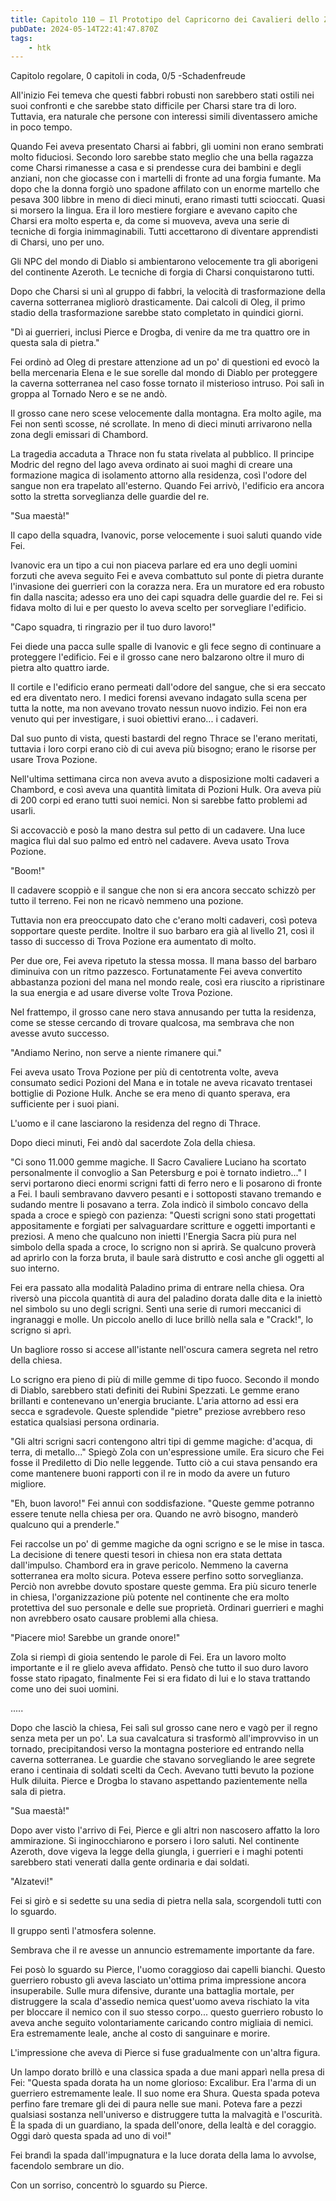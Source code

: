 ```yaml
---
title: Capitolo 110 – Il Prototipo del Capricorno dei Cavalieri dello Zodiaco
pubDate: 2024-05-14T22:41:47.870Z
tags:
    - htk
---
```


Capitolo regolare,
0 capitoli in coda, 0/5
-Schadenfreude

All'inizio Fei temeva che questi fabbri robusti non sarebbero stati ostili nei suoi confronti e che sarebbe stato difficile per Charsi stare tra di loro. Tuttavia, era naturale che persone con interessi simili diventassero amiche in poco tempo.

Quando Fei aveva presentato Charsi ai fabbri, gli uomini non erano sembrati molto fiduciosi. Secondo loro sarebbe stato meglio che una bella ragazza come Charsi rimanesse a casa e si prendesse cura dei bambini e degli anziani, non che giocasse con i martelli di fronte ad una forgia fumante. Ma dopo che la donna forgiò uno spadone affilato con un enorme martello che pesava 300 libbre in meno di dieci minuti, erano rimasti tutti scioccati. Quasi si morsero la lingua. Era il loro mestiere forgiare e avevano capito che Charsi era molto esperta e, da come si muoveva, aveva una serie di tecniche di forgia inimmaginabili. Tutti accettarono di diventare apprendisti di Charsi, uno per uno.

Gli NPC del mondo di Diablo si ambientarono velocemente tra gli aborigeni del continente Azeroth. Le tecniche di forgia di Charsi conquistarono tutti.

Dopo che Charsi si unì al gruppo di fabbri, la velocità di trasformazione della caverna sotterranea migliorò drasticamente. Dai calcoli di Oleg, il primo stadio della trasformazione sarebbe stato completato in quindici giorni.

"Dì ai guerrieri, inclusi Pierce e Drogba, di venire da me tra quattro ore in questa sala di pietra."

Fei ordinò ad Oleg di prestare attenzione ad un po' di questioni ed evocò la bella mercenaria Elena e le sue sorelle dal mondo di Diablo per proteggere la caverna sotterranea nel caso fosse tornato il misterioso intruso. Poi salì in groppa al Tornado Nero e se ne andò.

Il grosso cane nero scese velocemente dalla montagna. Era molto agile, ma Fei non sentì scosse, né scrollate. In meno di dieci minuti arrivarono nella zona degli emissari di Chambord.

La tragedia accaduta a Thrace non fu stata rivelata al pubblico. Il principe Modric del regno del lago aveva ordinato ai suoi maghi di creare una formazione magica di isolamento attorno alla residenza, così l'odore del sangue non era trapelato all'esterno. Quando Fei arrivò, l'edificio era ancora sotto la stretta sorveglianza delle guardie del re.

"Sua maestà!"

Il capo della squadra, Ivanovic, porse velocemente i suoi saluti quando vide Fei.

Ivanovic era un tipo a cui non piaceva parlare ed era uno degli uomini forzuti che aveva seguito Fei e aveva combattuto sul ponte di pietra durante l'invasione dei guerrieri con la corazza nera. Era un muratore ed era robusto fin dalla nascita; adesso era uno dei capi squadra delle guardie del re. Fei si fidava molto di lui e per questo lo aveva scelto per sorvegliare l'edificio.

"Capo squadra, ti ringrazio per il tuo duro lavoro!"

Fei diede una pacca sulle spalle di Ivanovic e gli fece segno di continuare a proteggere l'edificio. Fei e il grosso cane nero balzarono oltre il muro di pietra alto quattro iarde.

Il cortile e l'edificio erano permeati dall'odore del sangue, che si era seccato ed era diventato nero. I medici forensi avevano indagato sulla scena per tutta la notte, ma non avevano trovato nessun nuovo indizio. Fei non era venuto qui per investigare, i suoi obiettivi erano... i cadaveri.

Dal suo punto di vista, questi bastardi del regno Thrace se l'erano meritati, tuttavia i loro corpi erano ciò di cui aveva più bisogno; erano le risorse per usare Trova Pozione.

Nell'ultima settimana circa non aveva avuto a disposizione molti cadaveri a Chambord, e così aveva una quantità limitata di Pozioni Hulk. Ora aveva più di 200 corpi ed erano tutti suoi nemici. Non si sarebbe fatto problemi ad usarli.

Si accovacciò e posò la mano destra sul petto di un cadavere. Una luce magica fluì dal suo palmo ed entrò nel cadavere. Aveva usato Trova Pozione.

"Boom!"

Il cadavere scoppiò e il sangue che non si era ancora seccato schizzò per tutto il terreno. Fei non ne ricavò nemmeno una pozione.

Tuttavia non era preoccupato dato che c'erano molti cadaveri, così poteva sopportare queste perdite. Inoltre il suo barbaro era già al livello 21, così il tasso di successo di Trova Pozione era aumentato di molto.

Per due ore, Fei aveva ripetuto la stessa mossa. Il mana basso del barbaro diminuiva con un ritmo pazzesco. Fortunatamente Fei aveva convertito abbastanza pozioni del mana nel mondo reale, così era riuscito a ripristinare la sua energia e ad usare diverse volte Trova Pozione.

Nel frattempo, il grosso cane nero stava annusando per tutta la residenza, come se stesse cercando di trovare qualcosa, ma sembrava che non avesse avuto successo.

"Andiamo Nerino, non serve a niente rimanere qui."

Fei aveva usato Trova Pozione per più di centotrenta volte, aveva consumato sedici Pozioni del Mana e in totale ne aveva ricavato trentasei bottiglie di Pozione Hulk. Anche se era meno di quanto sperava, era sufficiente per i suoi piani.

L'uomo e il cane lasciarono la residenza del regno di Thrace.

Dopo dieci minuti, Fei andò dal sacerdote Zola della chiesa.

"Ci sono 11.000 gemme magiche. Il Sacro Cavaliere Luciano ha scortato personalmente il convoglio a San Petersburg e poi è tornato indietro..." I servi portarono dieci enormi scrigni fatti di ferro nero e li posarono di fronte a Fei.
I bauli sembravano davvero pesanti e i sottoposti stavano tremando e sudando mentre li posavano a terra. Zola indicò il simbolo concavo della spada a croce e spiegò con pazienza: "Questi scrigni sono stati progettati appositamente e forgiati per salvaguardare scritture e oggetti importanti e preziosi. A meno che qualcuno non inietti l'Energia Sacra più pura nel simbolo della spada a croce, lo scrigno non si aprirà. Se qualcuno proverà ad aprirlo con la forza bruta, il baule sarà distrutto e così anche gli oggetti al suo interno.

Fei era passato alla modalità Paladino prima di entrare nella chiesa. Ora riversò una piccola quantità di aura del paladino dorata dalle dita e la iniettò nel simbolo su uno degli scrigni. Sentì una serie di rumori meccanici di ingranaggi e molle. Un piccolo anello di luce brillò nella sala e "Crack!", lo scrigno si aprì.

Un bagliore rosso si accese all'istante nell'oscura camera segreta nel retro della chiesa.

Lo scrigno era pieno di più di mille gemme di tipo fuoco. Secondo il mondo di Diablo, sarebbero stati definiti dei Rubini Spezzati. Le gemme erano brillanti e contenevano un'energia bruciante. L'aria attorno ad essi era secca e sgradevole. Queste splendide "pietre" preziose avrebbero reso estatica qualsiasi persona ordinaria.

"Gli altri scrigni sacri contengono altri tipi di gemme magiche: d'acqua, di terra, di metallo..." Spiegò Zola con un'espressione umile. Era sicuro che Fei fosse il Prediletto di Dio nelle leggende. Tutto ciò a cui stava pensando era come mantenere buoni rapporti con il re in modo da avere un futuro migliore.

"Eh, buon lavoro!" Fei annuì con soddisfazione. "Queste gemme potranno essere tenute nella chiesa per ora. Quando ne avrò bisogno, manderò qualcuno qui a prenderle."

Fei raccolse un po' di gemme magiche da ogni scrigno e se le mise in tasca. La decisione di tenere questi tesori in chiesa non era stata dettata dall'impulso. Chambord era in grave pericolo. Nemmeno la caverna sotterranea era molto sicura. Poteva essere perfino sotto sorveglianza. Perciò non avrebbe dovuto spostare queste gemma. Era più sicuro tenerle in chiesa, l'organizzazione più potente nel continente che era molto protettiva del suo personale e delle sue proprietà. Ordinari guerrieri e maghi non avrebbero osato causare problemi alla chiesa.

"Piacere mio! Sarebbe un grande onore!"

Zola si riempì di gioia sentendo le parole di Fei. Era un lavoro molto importante e il re glielo aveva affidato. Pensò che tutto il suo duro lavoro fosse stato ripagato, finalmente Fei si era fidato di lui e lo stava trattando come uno dei suoi uomini.

.....

Dopo che lasciò la chiesa, Fei salì sul grosso cane nero e vagò per il regno senza meta per un po'. La sua cavalcatura si trasformò all'improvviso in un tornado, precipitandosi verso la montagna posteriore ed entrando nella caverna sotterranea. Le guardie che stavano sorvegliando le aree segrete erano i centinaia di soldati scelti da Cech. Avevano tutti bevuto la pozione Hulk diluita. Pierce e Drogba lo stavano aspettando pazientemente nella sala di pietra.

"Sua maestà!"

Dopo aver visto l'arrivo di Fei, Pierce e gli altri non nascosero affatto la loro ammirazione. Si inginocchiarono e porsero i loro saluti. Nel continente Azeroth, dove vigeva la legge della giungla, i guerrieri e i maghi potenti sarebbero stati venerati dalla gente ordinaria e dai soldati.

"Alzatevi!"

Fei si girò e si sedette su una sedia di pietra nella sala, scorgendoli tutti con lo sguardo.

Il gruppo sentì l'atmosfera solenne.

Sembrava che il re avesse un annuncio estremamente importante da fare.

Fei posò lo sguardo su Pierce, l'uomo coraggioso dai capelli bianchi. Questo guerriero robusto gli aveva lasciato un'ottima prima impressione ancora insuperabile. Sulle mura difensive, durante una battaglia mortale, per distruggere la scala d'assedio nemica quest'uomo aveva rischiato la vita per bloccare il nemico con il suo stesso corpo... questo guerriero robusto lo aveva anche seguito volontariamente caricando contro migliaia di nemici. Era estremamente leale, anche al costo di sanguinare e morire.

L'impressione che aveva di Pierce si fuse gradualmente con un'altra figura.

Un lampo dorato brillò e una classica spada a due mani apparì nella presa di Fei: "Questa spada dorata ha un nome glorioso: Excalibur. Era l'arma di un guerriero estremamente leale. Il suo nome era Shura. Questa spada poteva perfino fare tremare gli dei di paura nelle sue mani. Poteva fare a pezzi qualsiasi sostanza nell'universo e distruggere tutta la malvagità e l'oscurità. È la spada di un guardiano, la spada dell'onore, della lealtà e del coraggio. Oggi darò questa spada ad uno di voi!"

Fei brandì la spada dall'impugnatura e la luce dorata della lama lo avvolse, facendolo sembrare un dio.

Con un sorriso, concentrò lo sguardo su Pierce.


